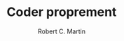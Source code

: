 ---
title: Coder proprement
slug: coder-proprement
author: Robert C. Martin
cover: coder-proprement.jpg
summary: 'Si un code sale peut fonctionner, il peut également remettre en question
  la pérennité d''une entreprise de développement de logiciels. Chaque année, du temps
  et des ressources sont gaspillés à cause d''un code mal écrit. Cet ouvrage&nbsp;:
  vous apprendra les meilleures pratiques de nettoyage du code "à la volée" et les
  valeurs d''un artisan du logiciel qui feront de vous un meilleur programmeur&nbsp;;
  décrit les principes, les motifs et les pratiques employés dans l''écriture d''un
  code propre&nbsp;; comporte plusieurs études de cas de complexité croissante (chaque
  étude de cas est un exercice de nettoyage&nbsp;: une base de code qui présente certains
  problèmes doit être convertie en une version saine et efficace)&nbsp;; contient
  une liste d''heuristiques et d''intuitions collectées pendant la création des études
  de cas. Le résultat est une base de connaissances qui décrit notre manière de penser
  pendant que nous écrivons, lisons et nettoyons du code. Après avoir lu ce livre,
  vous saurez&nbsp;: faire la différence entre bon et mauvais code&nbsp;; écrire du
  code propre et transformer le mauvais code en bon code&nbsp;; choisir des noms,
  des fonctions, des objets et des classes appropriés&nbsp;; mettre en forme le code
  pour une lisibilité maximale&nbsp;; implémenter le traitement des erreurs sans perturber
  la logique du code&nbsp;; mener des tests unitaires et pratiquer le développement
  piloté par les tests.'
importance: Un livre indispensable pour le parcours "<a href="http://localhost:4000/parcours/developpement-web-et-dispositifs-interactifs">Développement
  web et dispositifs interactifs</a>"
site: https://www.eyrolles.com/Informatique/Livre/coder-proprement-9782744025839/
isbn: 9782744025839
mandatory: true
paths:
- "/competences/developper"
- "/parcours/developpement-web-et-dispositifs-interactifs"
---
